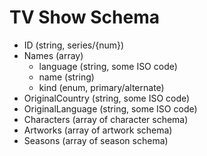 # TV Show Schema

- ID (string, series/{num})
- Names (array)
    - language (string, some ISO code)
    - name (string)
    - kind (enum, primary/alternate)
- OriginalCountry (string, some ISO code)
- OriginalLanguage (string, some ISO code)
- Characters (array of character schema)
- Artworks (array of artwork schema)
- Seasons (array of season schema)

